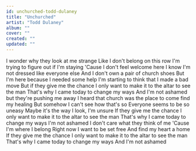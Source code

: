```yaml
---
id: unchurched-todd-dulaney
title: "Unchurched"
artist: "Todd Dulaney"
album: ""
cover: ""
created: ""
updated: ""
---
```


I wonder why they look at me strange
Like I don't belong on this row
I'm trying to figure out if I'm staying
'Cause I don't feel welcome here
I know I'm not dressed like everyone else
And I don't own a pair of church shoes
But I'm here because I needed some help
I'm starting to think that I made a bad move
But if they give me the chance
I only want to make it to the altar to see the man
That's why I came today to change my ways
And I'm not ashamed but they're pushing me away
I heard that church was the place to come find my healing
But somehow I can't see how that's so
Everyone seems to be so uneasy
Maybe it's the way I look, I'm unsure
If they give me the chance
I only want to make it to the altar to see the man
That's why I came today to change my ways
I'm not ashamed
I don't care what they think of me
'Cause I'm where I belong
Right now I want to be set free
And find my heart a home
If they give me the chance
I only want to make it to the altar to see the man
That's why I came today to change my ways
And I'm not ashamed